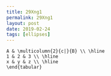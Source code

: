 ```yaml
---
title: 29Xng1
permalink: 29Xng1
layout: post
date: 2019-02-24
tags: [ellipses]
---
```


```latex\begin{tabular}{|c|c|c|} \hline
A & \multicolumn{2}{c|}{B} \\ \hline
1 & 2 & 3 \\ \hline
x & y & z \\ \hline
\end{tabular}
```